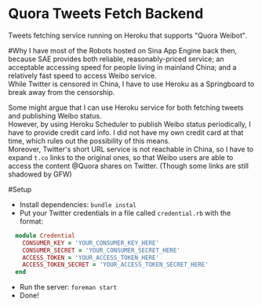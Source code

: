 Quora Tweets Fetch Backend
================
Tweets fetching service running on Heroku that supports "Quora Weibot".

#Why
I have most of the Robots hosted on Sina App Engine back then, because SAE provides both reliable, reasonably-priced service; an acceptable accessing speed for people living in mainland China; and a relatively fast speed to access Weibo service.  
While Twitter is censored in China, I have to use Heroku as a Springboard to break away from the censorship.

Some might argue that I can use Heroku service for both fetching tweets and publishing Weibo status.  
However, by using Heroku Scheduler to publish Weibo status periodically, I have to provide credit card info. I did not have my own credit card at that time, which rules out the possibility of this means.  
Moreover, Twitter's short URL service is not reachable in China, so I have to expand `t.co` links to the original ones, so that Weibo users are able to access the content @Quora shares on Twitter. (Though some links are still shadowed by GFW)

#Setup
- Install dependencies: `bundle instal`
- Put your Twitter credentials in a file called `credential.rb` with the format:
```ruby
  module Credential
    CONSUMER_KEY = 'YOUR_CONSUMER_KEY_HERE'
    CONSUMER_SECRET = 'YOUR_CONSUMER_SECRET_HERE'
    ACCESS_TOKEN = 'YOUR_ACCESS_TOKEN_HERE'
    ACCESS_TOKEN_SECRET = 'YOUR_ACCESS_TOKEN_SECRET_HERE'
  end
```
- Run the server: `foreman start`
- Done!
